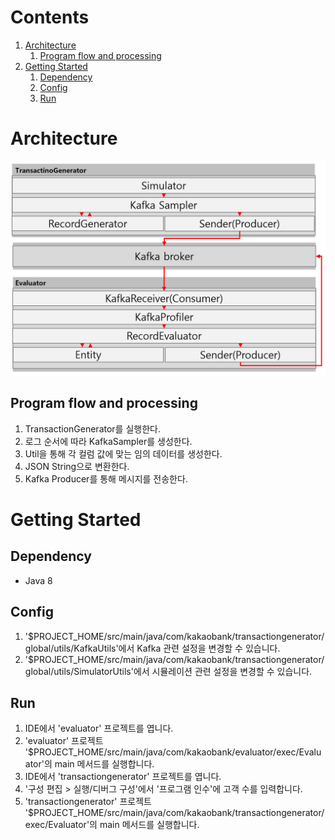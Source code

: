 # Contents
1. [Architecture](#Architecture)
   1. [Program flow and processing](#Program-flow-and-processing)
2. [Getting Started](#Getting-Started)
   1. [Dependency](#Dependency)
   2. [Config](#Config)
   3. [Run](#Run)
# Architecture
![](./img/architecture.PNG)
## Program flow and processing
1. TransactionGenerator를 실행한다.
2. 로그 순서에 따라 KafkaSampler를 생성한다.
3. Util을 통해 각 컬럼 값에 맞는 임의 데이터를 생성한다.
4. JSON String으로 변환한다.
5. Kafka Producer를 통해 메시지를 전송한다.
# Getting Started
## Dependency
- Java 8
## Config
1. '$PROJECT_HOME/src/main/java/com/kakaobank/transactiongenerator/global/utils/KafkaUtils'에서 Kafka 관련 설정을 변경할 수 있습니다.
2. '$PROJECT_HOME/src/main/java/com/kakaobank/transactiongenerator/global/utils/SimulatorUtils'에서 시뮬레이션 관련 설정을 변경할 수 있습니다.
## Run
1. IDE에서 'evaluator' 프로젝트를 엽니다.
2. 'evaluator' 프로젝트 '$PROJECT_HOME/src/main/java/com/kakaobank/evaluator/exec/Evaluator'의 main 메서드를 실행합니다.
3. IDE에서 'transactiongenerator' 프로젝트를 엽니다.
4. '구성 편집 > 실행/디버그 구성'에서 '프로그램 인수'에 고객 수를 입력합니다.
5. 'transactiongenerator' 프로젝트 '$PROJECT_HOME/src/main/java/com/kakaobank/transactiongenerator/exec/Evaluator'의 main 메서드를 실행합니다.
